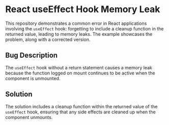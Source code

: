 # React useEffect Hook Memory Leak

This repository demonstrates a common error in React applications involving the `useEffect` hook: forgetting to include a cleanup function in the returned value, leading to memory leaks. The example showcases the problem, along with a corrected version.

## Bug Description

The `useEffect` hook without a return statement causes a memory leak because the function logged on mount continues to be active when the component is unmounted.

## Solution

The solution includes a cleanup function within the returned value of the `useEffect` hook, ensuring that any side effects are cleaned up when the component unmounts.